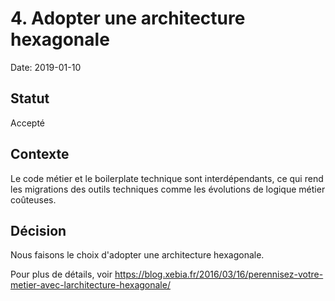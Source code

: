 # 4. Adopter une architecture hexagonale

Date: 2019-01-10

## Statut

Accepté

## Contexte

Le code métier et le boilerplate technique sont interdépendants, ce qui rend les migrations des outils techniques comme les évolutions de logique métier coûteuses.

## Décision

Nous faisons le choix d'adopter une architecture hexagonale.

Pour plus de détails, voir https://blog.xebia.fr/2016/03/16/perennisez-votre-metier-avec-larchitecture-hexagonale/